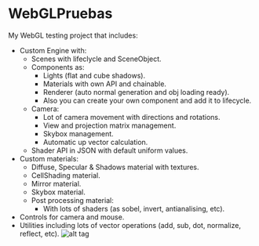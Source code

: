 # WebGLPruebas

My WebGL testing project that includes:
  - Custom Engine with:
    - Scenes with lifeclycle and SceneObject.
    - Components as: 
      - Lights (flat and cube shadows).
      - Materials with own API and chainable.
      - Renderer (auto normal generation and obj loading ready).
      - Also you can create your own component and add it to lifecycle.
    - Camera:
      - Lot of camera movement with directions and rotations.
      - View and projection matrix management.
      - Skybox management.
      - Automatic up vector calculation.
    - Shader API in JSON with default uniform values.
  - Custom materials:
    - Diffuse, Specular & Shadows material with textures.
    - CellShading material.
    - Mirror material.
    - Skybox material.
    - Post processing material:
      - With lots of shaders (as sobel, invert, antianalising, etc).
  - Controls for camera and mouse.
  - Utilities including lots of vector operations (add, sub, dot, normalize, reflect, etc).
  ![alt tag](http://i214.photobucket.com/albums/cc172/victormafire/image.png)
